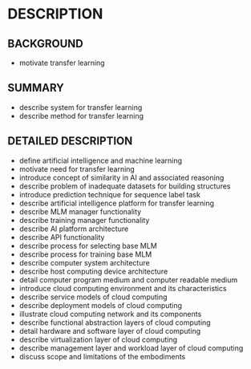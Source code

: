 # DESCRIPTION

## BACKGROUND

- motivate transfer learning

## SUMMARY

- describe system for transfer learning
- describe method for transfer learning

## DETAILED DESCRIPTION

- define artificial intelligence and machine learning
- motivate need for transfer learning
- introduce concept of similarity in AI and associated reasoning
- describe problem of inadequate datasets for building structures
- introduce prediction technique for sequence label task
- describe artificial intelligence platform for transfer learning
- describe MLM manager functionality
- describe training manager functionality
- describe AI platform architecture
- describe API functionality
- describe process for selecting base MLM
- describe process for training base MLM
- describe computer system architecture
- describe host computing device architecture
- detail computer program medium and computer readable medium
- introduce cloud computing environment and its characteristics
- describe service models of cloud computing
- describe deployment models of cloud computing
- illustrate cloud computing network and its components
- describe functional abstraction layers of cloud computing
- detail hardware and software layer of cloud computing
- describe virtualization layer of cloud computing
- describe management layer and workload layer of cloud computing
- discuss scope and limitations of the embodiments

